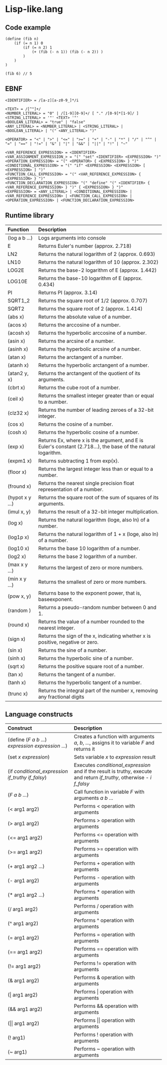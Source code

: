 # Lisp-like.lang 

## Code example

```
(define (fib n)
	(if (= n 1) 0
		(if (= n 2) 1
			(+ (fib (- n 1)) (fib (- n 2)) )
		)	
	)
)

(fib 6) // 5
```

## EBNF

```
<IDENTIFIER> = /[a-z][a-z0-9_]*/i

<TEXT> = /[^"]+/
<NUMBER_LITERAL> = "0" | /[1-9][0-9]+/ [ "." /[0-9]*[1-9]/ ]
<STRING_LITERAL> = '"' <TEXT> '"'
<BOOLEAN_LITERAL> = "true" | "false"
<ANY_LITERAL> = <NUMBER_LITERAL> | <STRING_LITERAL> | <BOOLEAN_LITERAL> | "(" <ANY_LITERAL> ")"

<OPERATOR> = "<" | ">" | "<=" | ">=" | "+" | "-" | "*" | "/" | "^" | "=" | "==" | "!=" | "&" | "|" | "&&" | "||" | "!" | "~" 

<VAR_REFERENCE_EXPRESSION> = <IDENTIFIER>
<VAR_ASSIGNMENT_EXPRESSION_> = "(" "set" <IDENTIFIER> <EXPRESSION> ")"
<OPERATION_EXPRESSION> = "(" <OPERATOR> { <EXPRESSION> } ")"
<CONDITIONAL_EXPRESSION> = "(" "if" <EXPRESSION> <EXPRESSION> [ <EXPRESSION> ] ")" 
<FUNCTION_CALL_EXPRESSION> = "(" <VAR_REFERENCE_EXPRESSION> { <EXPRESSION> } ")"
<FUNCTION_DECLARATION_EXPRESSION> "(" "define" "(" <IDENTIFIER> { <VAR_REFERENCE_EXPRESSION> } ")" { <EXPRESSION> } ")"
<EXPRESSION> = <ANY_LITERAL> | <CONDITIONAL_EXPRESSION> | <VAR_REFERENCE_EXPRESSION> | <FUNCTION_CALL_EXPRESSION> | <OPERATION_EXPRESSION> | <FUNCTION_DECLARATION_EXPRESSION>
```

## Runtime library

| Function        | Description                                                                                                 |
|:----------------|:------------------------------------------------------------------------------------------------------------|
| (log a b ...)   | Logs arguments into console                                                                                 |
| E               | Returns Euler's number (approx. 2.718)                                                                      |
| LN2             | Returns the natural logarithm of 2 (approx. 0.693)                                                          |
| LN10            | Returns the natural logarithm of 10 (approx. 2.302)                                                         |
| LOG2E           | Returns the base-2 logarithm of E (approx. 1.442)                                                           |
| LOG10E          | Returns the base-10 logarithm of E (approx. 0.434)                                                          |
| PI              | Returns PI (approx. 3.14)                                                                                   |
| SQRT1_2         | Returns the square root of 1/2 (approx. 0.707)                                                              |
| SQRT2           | Returns the square root of 2 (approx. 1.414)                                                                |
| (abs x)         | Returns the absolute value of a number.                                                                     |
| (acos x)        | Returns the arccosine of a number.                                                                          |
| (acosh x)       | Returns the hyperbolic arccosine of a number.                                                               |
| (asin x)        | Returns the arcsine of a number.                                                                            |
| (asinh x)       | Returns the hyperbolic arcsine of a number.                                                                 |
| (atan x)        | Returns the arctangent of a number.                                                                         |
| (atanh x)       | Returns the hyperbolic arctangent of a number.                                                              |
| (atan2 y, x)    | Returns the arctangent of the quotient of its arguments.                                                    |
| (cbrt x)        | Returns the cube root of a number.                                                                          |
| (ceil x)        | Returns the smallest integer greater than or equal to a number.                                             |
| (clz32 x)       | Returns the number of leading zeroes of a 32-bit integer.                                                   |
| (cos x)         | Returns the cosine of a number.                                                                             |
| (cosh x)        | Returns the hyperbolic cosine of a number.                                                                  |
| (exp x)         | Returns Ex, where x is the argument, and E is Euler's constant (2.718…), the base of the natural logarithm. |
| (expm1 x)       | Returns subtracting 1 from exp(x).                                                                          |
| (floor x)       | Returns the largest integer less than or equal to a number.                                                 |
| (fround x)      | Returns the nearest single precision float representation of a number.                                      |
| (hypot x y ...) | Returns the square root of the sum of squares of its arguments.                                             |
| (imul x, y)     | Returns the result of a 32-bit integer multiplication.                                                      |
| (log x)         | Returns the natural logarithm (loge, also ln) of a number.                                                  |
| (log1p x)       | Returns the natural logarithm of 1 + x (loge, also ln) of a number.                                         |
| (log10 x)       | Returns the base 10 logarithm of a number.                                                                  |
| (log2 x)        | Returns the base 2 logarithm of a number.                                                                   |
| (max x y ...)   | Returns the largest of zero or more numbers.                                                                |
| (min x y ...)   | Returns the smallest of zero or more numbers.                                                               |
| (pow x, y)      | Returns base to the exponent power, that is, baseexponent.                                                  |
| (random )       | Returns a pseudo-random number between 0 and 1.                                                             |
| (round x)       | Returns the value of a number rounded to the nearest integer.                                               |
| (sign x)        | Returns the sign of the x, indicating whether x is positive, negative or zero.                              |
| (sin x)         | Returns the sine of a number.                                                                               |
| (sinh x)        | Returns the hyperbolic sine of a number.                                                                    |
| (sqrt x)        | Returns the positive square root of a number.                                                               |
| (tan x)         | Returns the tangent of a number.                                                                            |
| (tanh x)        | Returns the hyperbolic tangent of a number.                                                                 |
| (trunc x)       | Returns the integral part of the number x, removing any fractional digits                                   |


## Language constructs

| Construct                                                | Description                                                                                                            |
|:---------------------------------------------------------|:-----------------------------------------------------------------------------------------------------------------------|
| (define (_F_ _a_ _b_ ...) _expression_ _expression_ ...) | Creates a function with arguments _a_, _b_, ..., assigns it to variable _F_ and returns it                             |
| (set _x_ _expression_)                                   | Sets variable _x_ to _expression_ result                                                                               |
| (if _conditional_expression_ _if_truthy_ _if_falsy_)     | Executes _conditional_expression_ and if the result is truthy, execute and return _if_truthy_, otherwise - _i f_falsy_ |
| (_F_ _a_ _b_ ...)                                        | Call function in variable _F_ with arguments _a_ _b_ ...                                                               |
| (< arg1 arg2)                                            | Performs < operation with arguments                                                                                    |
| (> arg1 arg2)                                            | Performs > operation with arguments                                                                                    |
| (<= arg1 arg2)                                           | Performs <= operation with arguments                                                                                   |
| (>= arg1 arg2)                                           | Performs >= operation with arguments                                                                                   |
| (+ arg1 arg2 ...)                                        | Performs + operation with arguments                                                                                    |
| (- arg1 arg2)                                            | Performs - operation with arguments                                                                                    |
| (* arg1 arg2 ...)                                        | Performs * operation with arguments                                                                                    |
| (/ arg1 arg2)                                            | Performs / operation with arguments                                                                                    |
| (^ arg1 arg2)                                            | Performs ^ operation with arguments                                                                                    |
| (= arg1 arg2)                                            | Performs = operation with arguments                                                                                    |
| (== arg1 arg2)                                           | Performs == operation with arguments                                                                                   |
| (!= arg1 arg2)                                           | Performs != operation with arguments                                                                                   |
| (& arg1 arg2)                                            | Performs & operation with arguments                                                                                    |
| (&#124; arg1 arg2)                                       | Performs &#124; operation with arguments                                                                               |
| (&& arg1 arg2)                                           | Performs && operation with arguments                                                                                   |
| (&#124;&#124; arg1 arg2)                                 | Performs &#124;&#124; operation with arguments                                                                         |
| (! arg1)                                                 | Performs ! operation with arguments                                                                                    |
| (~ arg1)                                                 | Performs ~ operation with arguments                                                                                    |
